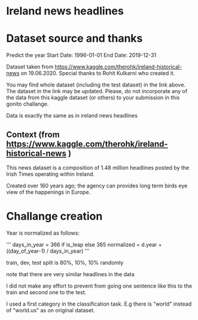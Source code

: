 # Ireland news headlines

# Dataset source and thanks

Predict the year 
Start Date: 1996-01-01 End Date: 2019-12-31


Dataset taken from https://www.kaggle.com/therohk/ireland-historical-news on 19.06.2020.
Special thanks to Rohit Kulkarni who created it.

You may find whole dataset (including the test dataset) in the link above.
The dataset in the link may be updated.
Please, do not incorporate any of the data from this kaggle dataset (or others) to your submission in this gonito challange.

Data is exactly the same as in ireland news headlines

## Context (from https://www.kaggle.com/therohk/ireland-historical-news )

This news dataset is a composition of 1.48 million headlines posted by the Irish Times operating within Ireland.

Created over 160 years ago; the agency can provides long term birds eye view of the happenings in Europe.


# Challange creation

Year is normalized as follows:

'''
    days_in_year = 366 if is_leap else 365
    normalized = d.year + ((day_of_year-1)  / days_in_year)
'''

train, dev, test split is 80%, 10%, 10% randomly

note that there are very similar headlines in the data

I did not make any effort to prevent from going one sentence like this to the train and second one to the test.

I used a first category in the classification task. E.g there is "world" instead of "world.us" as on original dataset.

